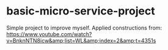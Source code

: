 # basic-micro-service-project
Simple project to improve myself. Applied constructions from: https://www.youtube.com/watch?v=BnknNTN8icw&amp;list=WL&amp;index=2&amp;t=4351s
